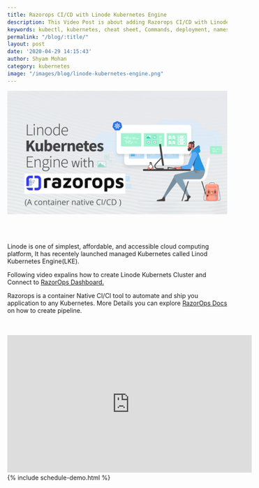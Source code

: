 ```yaml
---
title: Razorops CI/CD with Linode Kubernetes Engine
description: This Video Post is about adding Razorops CI/CD with Linode Kubernetes Engine
keywords: kubectl, kubernetes, cheat sheet, Commands, deployment, namespace, healthcheck
permalink: "/blog/:title/"
layout: post
date: '2020-04-29 14:15:43'
author: Shyam Mohan
category: kubernetes
image: "/images/blog/linode-kubernetes-engine.png"
---
```


![](/images/blog/linode-kubernetes-engine.png)

<br>
<br>

Linode is one of simplest, affordable, and accessible cloud computing platform, It has recentely launched managed Kubernetes called Linod Kubernetes Engine(LKE). 

Following video expalins how to create Linode Kubernets Cluster and Connect to <a href="https://dashboard.razorops.com/users/sign_up" target="_blank">RazorOps Dashboard.</a>

Razorops is a container Native CI/CI tool to automate and ship you application to any Kubernetes. More Details you can explore <a href="https://docs.razorops.com/introduction/getting-started.html" target="_blank">RazorOps Docs</a> on how to create pipeline. 

<br>
<br>

<div class="video-container">
  <iframe width="560" height="315" src="https://www.youtube.com/embed/6MaEOpwiXdk" frameborder="0" allow="accelerometer; autoplay; encrypted-media; gyroscope; picture-in-picture" allowfullscreen></iframe>
</div>
{% include schedule-demo.html %}

